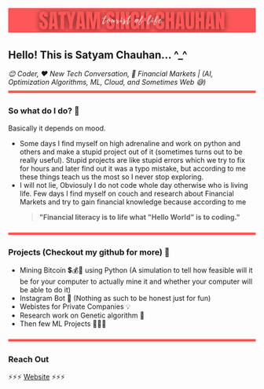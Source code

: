 <img src="satyam.png" alt="Satyam, Satyam Chauhan, Satyam Singh Chauhan, Logo, Banner"/>

## Hello! This is Satyam Chauhan... ^_^

*😊 Coder, ❤️ New Tech Conversation, 🥰 Financial Markets | (AI, Optimization Algorithms, ML, Cloud, and Sometimes Web 😅)*
<img src="satyam-horizontal-rule.png" alt="Satyam, Satyam Chauhan, Satyam Singh Chauhan, Logo, Banner" height = "5" width = "100%"/>

### So what do I do? 🤔
Basically it depends on mood.
- Some days I find myself on high adrenaline and work on python and others and make a stupid project out of it (sometimes turns out to be really useful). Stupid projects are like stupid errors which we try to fix for hours and later find out it was a typo mistake, but according to me these things teach us the most so I never stop exploring.
- I will not lie, Obviosuly I do not code whole day otherwise who is living life. Few days I find myself on couch and research about Financial Markets and try to gain financial knowledge because according to me 
  > **"Financial literacy is to life what "Hello World" is to coding."**
  
<img src="satyam-horizontal-rule.png" alt="Satyam, Satyam Chauhan, Satyam Singh Chauhan, Logo, Banner" height = "5" width = "100%"/>

### Projects (Checkout my github for more) 🤫
 - Mining Bitcoin 💲💰🤑 using Python (A simulation to tell how feasible will it be for your computer to actually mine it and whether your computer will be able to do it)
 - Instagram Bot 👀 (Nothing as such to be honest just for fun)
 - Webistes for Private Companies 💡
 - Research work on Genetic algorithm 🧐
 - Then few ML Projects 🤷🤷🤷

<img src="satyam-horizontal-rule.png" alt="Satyam, Satyam Chauhan, Satyam Singh Chauhan, Logo, Banner" height = "5" width = "100%"/>

### Reach Out

⚡⚡⚡ [Website](https://satyam9090.github.io "Basically it depends on mood.") ⚡⚡⚡


<!--
**satyam9090/satyam9090** is a ✨ _special_ ✨ repository because its `README.md` (this file) appears on your GitHub profile.
satyam-horizontal-rule.png
Here are some ideas to get you started:

- 🔭 I’m currently working on ...
- 🌱 I’m currently learning ...
- 👯 I’m looking to collaborate on ...
- 🤔 I’m looking for help with ...
- 💬 Ask me about ...
- 📫 How to reach me: ...
- 😄 Pronouns: ...
- ⚡ Fun fact: ...
-->
